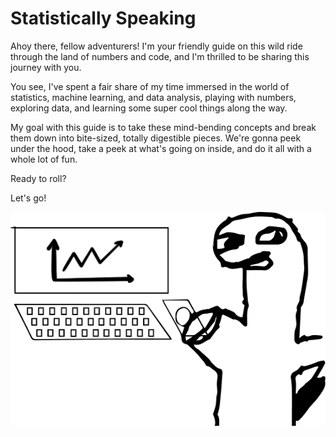 # Statistically Speaking

Ahoy there, fellow adventurers! I'm your friendly guide on this wild ride through the land of numbers and code, and I'm thrilled to be sharing this journey with you.

You see, I've spent a fair share of my time immersed in the world of statistics, machine learning, and data analysis, playing with numbers, exploring data, and learning some super cool things along the way.

My goal with this guide is to take these mind-bending concepts and break them down into bite-sized, totally digestible pieces. We're gonna peek under the hood, take a peek at what's going on inside, and do it all with a whole lot of fun.

Ready to roll?

Let's go!

<picture>
  <source media="(prefers-color-scheme: dark)" srcset="assets/graph-dino-white.png" />
  <img src="assets/graph-dino-black.png" />
</picture>
